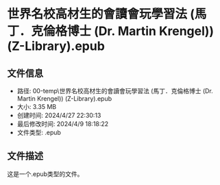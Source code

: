 ﻿# 世界名校高材生的會讀會玩學習法 (馬丁．克倫格博士 (Dr. Martin Krengel)) (Z-Library).epub

## 文件信息
- 路径: 00-temp\世界名校高材生的會讀會玩學習法 (馬丁．克倫格博士 (Dr. Martin Krengel)) (Z-Library).epub
- 大小: 3.35 MB
- 创建时间: 2024/4/27 22:30:13
- 最后修改时间: 2024/4/9 18:18:22
- 文件类型: .epub

## 文件描述
这是一个.epub类型的文件。


